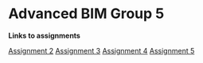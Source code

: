 # Advanced BIM Group 5

**Links to assignments**

[Assignment 2](A2/README.md)
[Assignment 3](A3/README.md)
[Assignment 4](A4/README.md)
[Assignment 5](A5/README.md)
